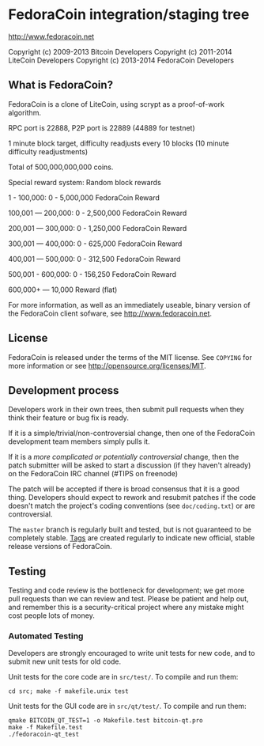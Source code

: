 FedoraCoin integration/staging tree
================================

http://www.fedoracoin.net

Copyright (c) 2009-2013 Bitcoin Developers
Copyright (c) 2011-2014 LiteCoin Developers
Copyright (c) 2013-2014 FedoraCoin Developers

What is FedoraCoin?
----------------

FedoraCoin is a clone of LiteCoin, using scrypt as a proof-of-work algorithm.

RPC port is 22888, P2P port is 22889 (44889 for testnet)

1 minute block target, difficulty readjusts every 10 blocks (10 minute difficulty readjustments)

Total of 500,000,000,000 coins. 

Special reward system: Random block rewards

1 - 100,000: 0 - 5,000,000 FedoraCoin Reward 

100,001 — 200,000: 0 - 2,500,000 FedoraCoin Reward 

200,001 — 300,000: 0 - 1,250,000 FedoraCoin Reward 

300,001 — 400,000: 0 - 625,000 FedoraCoin Reward 

400,001 — 500,000: 0 - 312,500 FedoraCoin Reward 

500,001 - 600,000: 0 - 156,250 FedoraCoin Reward

600,000+ — 10,000 Reward (flat)

For more information, as well as an immediately useable, binary version of
the FedoraCoin client sofware, see http://www.fedoracoin.net.

License
-------

FedoraCoin is released under the terms of the MIT license. See `COPYING` for more
information or see http://opensource.org/licenses/MIT.

Development process
-------------------

Developers work in their own trees, then submit pull requests when they think
their feature or bug fix is ready.

If it is a simple/trivial/non-controversial change, then one of the FedoraCoin
development team members simply pulls it.

If it is a *more complicated or potentially controversial* change, then the patch
submitter will be asked to start a discussion (if they haven't already) on the
FedoraCoin IRC channel (#TIPS on freenode)

The patch will be accepted if there is broad consensus that it is a good thing.
Developers should expect to rework and resubmit patches if the code doesn't
match the project's coding conventions (see `doc/coding.txt`) or are
controversial.

The `master` branch is regularly built and tested, but is not guaranteed to be
completely stable. [Tags](https://github.com/fedoracoin/fedoracoin/tags) are created
regularly to indicate new official, stable release versions of FedoraCoin.

Testing
-------

Testing and code review is the bottleneck for development; we get more pull
requests than we can review and test. Please be patient and help out, and
remember this is a security-critical project where any mistake might cost people
lots of money.

### Automated Testing

Developers are strongly encouraged to write unit tests for new code, and to
submit new unit tests for old code.

Unit tests for the core code are in `src/test/`. To compile and run them:

    cd src; make -f makefile.unix test

Unit tests for the GUI code are in `src/qt/test/`. To compile and run them:

    qmake BITCOIN_QT_TEST=1 -o Makefile.test bitcoin-qt.pro
    make -f Makefile.test
    ./fedoracoin-qt_test

